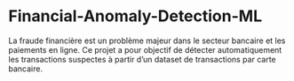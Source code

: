 # Financial-Anomaly-Detection-ML
La fraude financière est un problème majeur dans le secteur bancaire et les paiements en ligne. Ce projet a pour objectif de détecter automatiquement les transactions suspectes à partir d’un dataset de transactions par carte bancaire.
